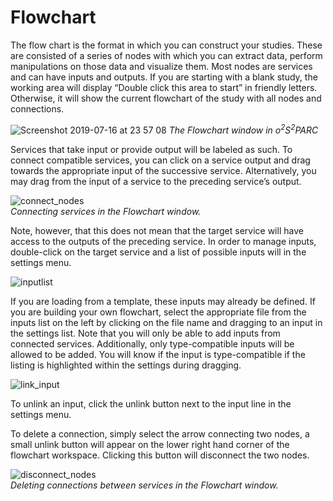 # Flowchart

The flow chart is the format in which you can construct your studies. These are consisted of a series of nodes with which you can extract data, perform manipulations on those data and visualize them. Most nodes are services and can have inputs and outputs. If you are starting with a blank study, the working area will display “Double click this area to start” in friendly letters. Otherwise, it will show the current flowchart of the study with all nodes and connections. 

![Screenshot 2019-07-16 at 23 57 08](https://user-images.githubusercontent.com/32800795/61332868-a8289900-a825-11e9-8f32-8e9b94cd417a.png)
*The Flowchart window in o<sup>2</sup>S<sup>2</sup>PARC*

Services that take input or provide output will be labeled as such. To connect compatible services, you can click on a service output and drag towards the appropriate input of the successive service. Alternatively, you may drag from the input of a service to the preceding service’s output.
 
![connect_nodes](https://user-images.githubusercontent.com/32800795/61332255-1bc9a680-a824-11e9-99ab-f030ce34695f.gif) <br/>
*Connecting services in the Flowchart window.*

Note, however, that this does not mean that the target service will have access to the outputs of the preceding service. In order to manage inputs, double-click on the target service and a list of possible inputs will in the settings menu.

![inputlist](https://user-images.githubusercontent.com/32800795/61418077-99abb180-a8f9-11e9-8ef5-46b39ab5a6bb.JPG)

If you are loading from a template, these inputs may already be defined. If you are building your own flowchart, select the appropriate file from the inputs list on the left by clicking on the file name and dragging to an input in the settings list. Note that you will only be able to add inputs from connected services. Additionally, only type-compatible inputs will be allowed to be added. You will know if the input is type-compatible if the listing is highlighted within the settings during dragging.

![link_input](https://user-images.githubusercontent.com/32800795/61418076-99abb180-a8f9-11e9-8859-dafd22058b18.gif)

To unlink an input, click the unlink button next to the input line in the settings menu.

To delete a connection, simply select the arrow connecting two nodes, a small unlink button will appear on the lower right hand corner of the flowchart workspace. Clicking this button will disconnect the two nodes.

![disconnect_nodes](https://user-images.githubusercontent.com/32800795/61332254-1bc9a680-a824-11e9-8892-85356bba931a.gif) <br/>
*Deleting connections between services in the Flowchart window.*